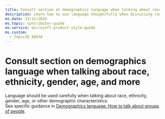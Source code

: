 ```yaml
---
title: Consult section on demographics language when talking about race, ethnicity, gender, age, and more - Responsible AI Style Guide
description: Learn how to use language thoughtfully when discussing race, ethnicity, gender, age, and other demographics. Follow our guidelines to ensure respectful and accurate representation.
ms.date: 11/12/2024
ms.topic: contributor-guide
ms.service: microsoft-product-style-guide
ms.custom:
  - TopicID 60634
---
```



# Consult section on demographics language when talking about race, ethnicity, gender, age, and more

Language should be used carefully when talking about race, ethnicity, gender, age, or other demographic characteristics.  
See specific guidance in [Demographics language: How to talk about groups of people](~\responsible-ai-style-guide\fairness\demographics-language\demographics-language-how-to-talk-about-groups-of-people.md).